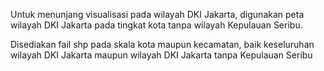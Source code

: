 Untuk menunjang visualisasi pada wilayah DKI Jakarta, digunakan peta wilayah DKI Jakarta pada tingkat kota tanpa wilayah Kepulauan Seribu. 

Disediakan fail shp pada skala kota maupun kecamatan, baik keseluruhan wilayah DKI Jakarta maupun wilayah DKI Jakarta tanpa Kepulauan Seribu

